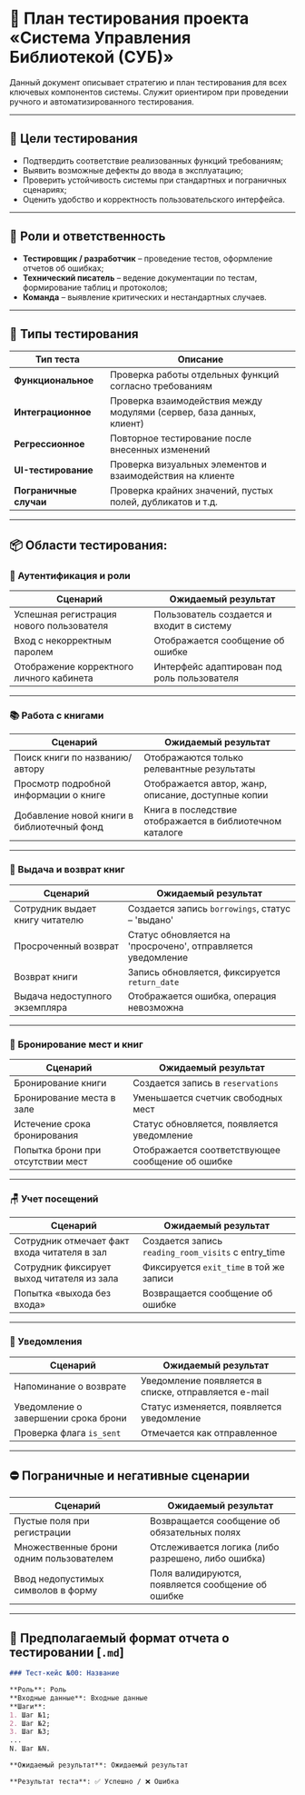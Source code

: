 # 🔬 План тестирования проекта «Система Управления Библиотекой (СУБ)»

Данный документ описывает стратегию и план тестирования для всех ключевых компонентов системы. Служит ориентиром при проведении ручного и автоматизированного тестирования.

---

## 🎯 Цели тестирования

- Подтвердить соответствие реализованных функций требованиям;
- Выявить возможные дефекты до ввода в эксплуатацию;
- Проверить устойчивость системы при стандартных и пограничных сценариях;
- Оценить удобство и корректность пользовательского интерфейса.

---

## 👥 Роли и ответственность

- **Тестировщик / разработчик** – проведение тестов, оформление отчетов об ошибках;
- **Технический писатель** – ведение документации по тестам, формирование таблиц и протоколов;
- **Команда** – выявление критических и нестандартных случаев.

---

## 🔧 Типы тестирования

| Тип теста              | Описание                                                             |
|------------------------|----------------------------------------------------------------------|
| **Функциональное**     | Проверка работы отдельных функций согласно требованиям               |
| **Интеграционное**     | Проверка взаимодействия между модулями (сервер, база данных, клиент) |
| **Регрессионное**      | Повторное тестирование после внесенных изменений                     |
| **UI-тестирование**    | Проверка визуальных элементов и взаимодействия на клиенте            |
| **Пограничные случаи** | Проверка крайних значений, пустых полей, дубликатов и т.д.           |

---

## 📦 Области тестирования:

### 🔐 Аутентификация и роли

| Сценарий                                 | Ожидаемый результат                         |
|------------------------------------------|---------------------------------------------|
| Успешная регистрация нового пользователя | Пользователь создается и входит в систему   |
| Вход с некорректным паролем              | Отображается сообщение об ошибке            |
| Отображение корректного личного кабинета | Интерфейс адаптирован под роль пользователя |

---

### 📚 Работа с книгами

| Сценарий                                   | Ожидаемый результат                                      |
|--------------------------------------------|----------------------------------------------------------|
| Поиск книги по названию/автору             | Отображаются только релевантные результаты               |
| Просмотр подробной информации о книге      | Отображается автор, жанр, описание, доступные копии      |
| Добавление новой книги в библиотечный фонд | Книга в последствие отображается в библиотечном каталоге |

---

### 📖 Выдача и возврат книг

| Сценарий                        | Ожидаемый результат                                          |
|---------------------------------|--------------------------------------------------------------|
| Сотрудник выдает книгу читателю | Создается запись `borrowings`, статус – 'выдано'             |
| Просроченный возврат            | Статус обновляется на 'просрочено', отправляется уведомление |
| Возврат книги                   | Запись обновляется, фиксируется `return_date`                |
| Выдача недоступного экземпляра  | Отображается ошибка, операция невозможна                     |

---

### 📅 Бронирование мест и книг

| Сценарий                          | Ожидаемый результат                              |
|-----------------------------------|--------------------------------------------------|
| Бронирование книги                | Создается запись в `reservations`                |
| Бронирование места в зале         | Уменьшается счетчик свободных мест               |
| Истечение срока бронирования      | Статус обновляется, появляется уведомление       |
| Попытка брони при отсутствии мест | Отображается соответствующее сообщение об ошибке |

---

### 🪑 Учет посещений

| Сценарий                                     | Ожидаемый результат                                 |
|----------------------------------------------|-----------------------------------------------------|
| Сотрудник отмечает факт входа читателя в зал | Создается запись `reading_room_visits` с entry_time |
| Сотрудник фиксирует выход читателя из зала   | Фиксируется `exit_time` в той же записи             |
| Попытка «выхода без входа»                   | Возвращается сообщение об ошибке                    |

---

### 🔔 Уведомления

| Сценарий                             | Ожидаемый результат                                  |
|--------------------------------------|------------------------------------------------------|
| Напоминание о возврате               | Уведомление появляется в списке, отправляется e-mail |
| Уведомление о завершении срока брони | Статус изменяется, появляется уведомление            |
| Проверка флага `is_sent`             | Отмечается как отправленное                          |

---

## ⛔ Пограничные и негативные сценарии

| Сценарий                                | Ожидаемый результат                                  |
|-----------------------------------------|------------------------------------------------------|
| Пустые поля при регистрации             | Возвращается сообщение об обязательных полях         |
| Множественные брони одним пользователем | Отслеживается логика (либо разрешено, либо ошибка)   |
| Ввод недопустимых символов в форму      | Поля валидируются, появляется сообщение об ошибке    |

---

## 💯 Предполагаемый формат отчета о тестировании [`.md`]

```markdown
### Тест-кейс №00: Название

**Роль**: Роль
**Входные данные**: Входные данные
**Шаги**:
1. Шаг №1;
2. Шаг №2;
3. Шаг №3;
...
N. Шаг №N.

**Ожидаемый результат**: Ожидаемый результат

**Результат теста**: ✅ Успешно / ❌ Ошибка
